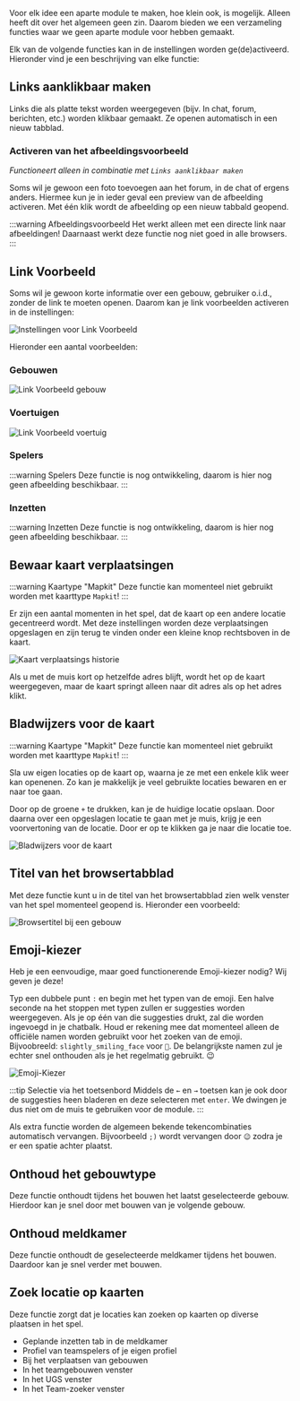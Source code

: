 Voor elk idee een aparte module te maken, hoe klein ook, is mogelijk. Alleen heeft dit over het algemeen geen zin. Daarom bieden we een verzameling functies waar we geen aparte module voor hebben gemaakt. 

Elk van de volgende functies kan in de instellingen worden ge(de)activeerd. Hieronder vind je een beschrijving van elke functie:

## Links aanklikbaar maken
Links die als platte tekst worden weergegeven (bijv. In chat, forum, berichten, etc.) worden klikbaar gemaakt. Ze openen automatisch in een nieuw tabblad.

### Activeren van het afbeeldingsvoorbeeld
*Functioneert alleen in combinatie met `Links aanklikbaar maken`*

Soms wil je gewoon een foto toevoegen aan het forum, in de chat of ergens anders. Hiermee kun je in ieder geval een preview van de afbeelding activeren. Met één klik wordt de afbeelding op een nieuw tabbald geopend. 

:::warning Afbeeldingsvoorbeeld
Het werkt alleen met een directe link naar afbeeldingen! Daarnaast werkt deze functie nog niet goed in alle browsers.
:::

## Link Voorbeeld
Soms wil je gewoon korte informatie over een gebouw, gebruiker o.i.d., zonder de link te moeten openen. Daarom kan je link voorbeelden activeren in de instellingen:

![Instellingen voor Link Voorbeeld](/v4/docs/assets/generalExtensions/img/nl_NL/linkPreview_setting.png)

Hieronder een aantal voorbeelden:

### Gebouwen
![Link Voorbeeld gebouw](/v4/docs/assets/generalExtensions/img/nl_NL/linkPreview_building.png)

### Voertuigen
![Link Voorbeeld voertuig](/v4/docs/assets/generalExtensions/img/nl_NL/linkPreview_vehicle.png)

### Spelers
:::warning Spelers
Deze functie is nog ontwikkeling, daarom is hier nog geen afbeelding beschikbaar.
:::

### Inzetten
:::warning Inzetten
Deze functie is nog ontwikkeling, daarom is hier nog geen afbeelding beschikbaar.
:::


## Bewaar kaart verplaatsingen

:::warning Kaartype "Mapkit"
Deze functie kan momenteel niet gebruikt worden met kaarttype `Mapkit`!
:::

Er zijn een aantal momenten in het spel, dat de kaart op een andere locatie gecentreerd wordt. Met deze instellingen worden deze verplaatsingen opgeslagen en zijn terug te vinden onder een kleine knop rechtsboven in de kaart. 

![Kaart verplaatsings historie](/v4/docs/assets/generalExtensions/img/nl_NL/mapUndo.png)

Als u met de muis kort op hetzelfde adres blijft, wordt het op de kaart weergegeven, maar de kaart springt alleen naar dit adres als op het adres klikt. 

## Bladwijzers voor de kaart

:::warning Kaartype "Mapkit"
Deze functie kan momenteel niet gebruikt worden met kaarttype `Mapkit`!
:::

Sla uw eigen locaties op de kaart op, waarna je ze met een enkele klik weer kan openenen. Zo kan je makkelijk je veel gebruikte locaties bewaren en er naar toe gaan. 

Door op de groene `+` te drukken, kan je de huidige locatie opslaan. Door daarna over een opgeslagen locatie te gaan met je muis, krijg je een voorvertoning van de locatie. Door er op te klikken ga je naar die locatie toe. 

![Bladwijzers voor de kaart](/v4/docs/assets/generalExtensions/img/nl_NL/ownMapMarkers.png)


## Titel van het browsertabblad

Met deze functie kunt u in de titel van het browsertabblad zien welk venster van het spel momenteel geopend is. Hieronder een voorbeeld:

![Browsertitel bij een gebouw](/v4/docs/assets/generalExtensions/img/nl_NL/browsertitle.png)

## Emoji-kiezer

Heb je een eenvoudige, maar goed functionerende Emoji-kiezer nodig? Wij geven je deze!

Typ een dubbele punt `:` en begin met het typen van de emoji. Een halve seconde na het stoppen met typen zullen er suggesties worden weergegeven. Als je op één van die suggesties drukt, zal die worden ingevoegd in je chatbalk.  Houd er rekening mee dat momenteel alleen de officiële namen worden gebruikt voor het zoeken van de emoji. Bijvoobreeld: `slightly_smiling_face` voor `🙂`. De belangrijkste namen zul je echter snel onthouden als je het regelmatig gebruikt. 😉

![Emoji-Kiezer](/v4/docs/assets/generalExtensions/img/nl_NL/emojipicker.png)

:::tip Selectie via het toetsenbord
Middels de `←` en `→` toetsen kan je ook door de suggesties heen bladeren en deze selecteren met `enter`. We dwingen je dus niet om de muis te gebruiken voor de module. 
:::

Als extra functie worden de algemeen bekende tekencombinaties automatisch vervangen. Bijvoorbeeld `;)` wordt vervangen door `😉` zodra je er een spatie achter plaatst. 

## Onthoud het gebouwtype
Deze functie onthoudt tijdens het bouwen het laatst geselecteerde gebouw. Hierdoor kan je snel door met bouwen van je volgende gebouw.

## Onthoud meldkamer
Deze functie onthoudt de geselecteerde meldkamer tijdens het bouwen. Daardoor kan je snel verder met bouwen. 

## Zoek locatie op kaarten
Deze functie zorgt dat je locaties kan zoeken op kaarten op diverse plaatsen in het spel. 
* Geplande inzetten tab in de meldkamer
* Profiel van teamspelers of je eigen profiel
* Bij het verplaatsen van gebouwen
* In het teamgebouwen venster
* In het UGS venster
* In het Team-zoeker venster
